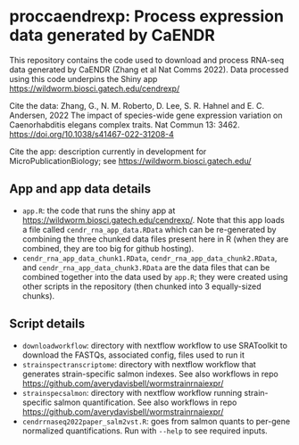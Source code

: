 # proccaendrexp: Process expression data generated by CaENDR
This repository contains the code used to download and process RNA-seq data generated by CaENDR (Zhang et al Nat Comms 2022).
Data processed using this code underpins the Shiny app https://wildworm.biosci.gatech.edu/cendrexp/

Cite the data:
Zhang, G., N. M. Roberto, D. Lee, S. R. Hahnel and E. C. Andersen, 2022 The impact of species-wide gene expression variation on Caenorhabditis elegans complex traits. Nat Commun 13: 3462.
https://doi.org/10.1038/s41467-022-31208-4

Cite the app:
description currently in development for MicroPublicationBiology; see https://wildworm.biosci.gatech.edu/

## App and app data details
- `app.R`: the code that runs the shiny app at https://wildworm.biosci.gatech.edu/cendrexp/. Note that this app loads a file called `cendr_rna_app_data.RData` which can be re-generated by combining the three chunked data files present here in R (when they are combined, they are too big for github hosting).
- `cendr_rna_app_data_chunk1.RData`, `cendr_rna_app_data_chunk2.RData`, and `cendr_rna_app_data_chunk3.RData` are the data files that can be combined together into the data used by `app.R`; they were created using other scripts in the repository (then chunked into 3 equally-sized chunks).

## Script details
- `downloadworkflow`: directory with nextflow workflow to use SRAToolkit to download the FASTQs, associated config, files used to run it
- `strainspectranscriptome`: directory with nextflow workflow that generates strain-specific salmon indexes. See also workflows in repo https://github.com/averydavisbell/wormstrainrnaiexpr/
- `strainspecsalmon`: directory with nextflow workflow running strain-specific salmon quantification. See also workflows in repo https://github.com/averydavisbell/wormstrainrnaiexpr/
- `cendrrnaseq2022paper_salm2vst.R`: goes from salmon quants to per-gene normalized quantifications.
Run with `--help` to see required inputs.
